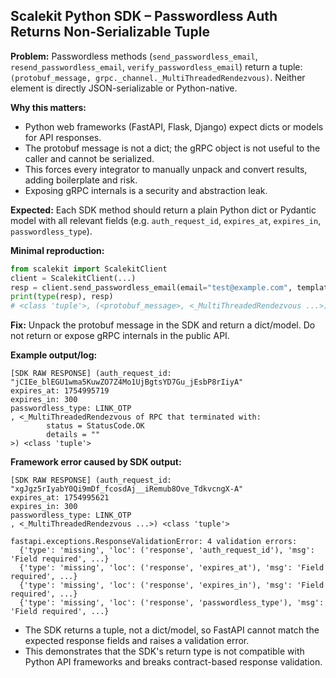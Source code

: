 ## Scalekit Python SDK – Passwordless Auth Returns Non-Serializable Tuple

**Problem:**
Passwordless methods (`send_passwordless_email`, `resend_passwordless_email`, `verify_passwordless_email`) return a tuple: `(protobuf_message, grpc._channel._MultiThreadedRendezvous)`. Neither element is directly JSON-serializable or Python-native.

**Why this matters:**
- Python web frameworks (FastAPI, Flask, Django) expect dicts or models for API responses.
- The protobuf message is not a dict; the gRPC object is not useful to the caller and cannot be serialized.
- This forces every integrator to manually unpack and convert results, adding boilerplate and risk.
- Exposing gRPC internals is a security and abstraction leak.

**Expected:**
Each SDK method should return a plain Python dict or Pydantic model with all relevant fields (e.g. `auth_request_id`, `expires_at`, `expires_in`, `passwordless_type`).

**Minimal reproduction:**
```python
from scalekit import ScalekitClient
client = ScalekitClient(...)
resp = client.send_passwordless_email(email="test@example.com", template="default")
print(type(resp), resp)
# <class 'tuple'>, (<protobuf_message>, <_MultiThreadedRendezvous ...>)
```

**Fix:**
Unpack the protobuf message in the SDK and return a dict/model. Do not return or expose gRPC internals in the public API.

**Example output/log:**

```
[SDK RAW RESPONSE] (auth_request_id: "jCIEe_blEGU1wma5KuwZO7Z4Mo1UjBgtsYD7Gu_jEsbP8rIiyA"
expires_at: 1754995719
expires_in: 300
passwordless_type: LINK_OTP
, <_MultiThreadedRendezvous of RPC that terminated with:
        status = StatusCode.OK
        details = ""
>) <class 'tuple'>
```

**Framework error caused by SDK output:**

```
[SDK RAW RESPONSE] (auth_request_id: "xgJgz5rIyabY0Qi9mDf_fcosdAj__iRemub8Ove_TdkvcngX-A"
expires_at: 1754995621
expires_in: 300
passwordless_type: LINK_OTP
, <_MultiThreadedRendezvous ...>) <class 'tuple'>

fastapi.exceptions.ResponseValidationError: 4 validation errors:
  {'type': 'missing', 'loc': ('response', 'auth_request_id'), 'msg': 'Field required', ...}
  {'type': 'missing', 'loc': ('response', 'expires_at'), 'msg': 'Field required', ...}
  {'type': 'missing', 'loc': ('response', 'expires_in'), 'msg': 'Field required', ...}
  {'type': 'missing', 'loc': ('response', 'passwordless_type'), 'msg': 'Field required', ...}
```

- The SDK returns a tuple, not a dict/model, so FastAPI cannot match the expected response fields and raises a validation error.
- This demonstrates that the SDK's return type is not compatible with Python API frameworks and breaks contract-based response validation.
